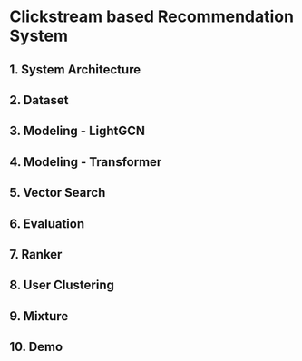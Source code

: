 # Clickstream based Recommendation System
## 1. System Architecture
## 2. Dataset
## 3. Modeling - LightGCN
## 4. Modeling - Transformer
## 5. Vector Search
## 6. Evaluation
## 7. Ranker
## 8. User Clustering
## 9. Mixture
## 10. Demo